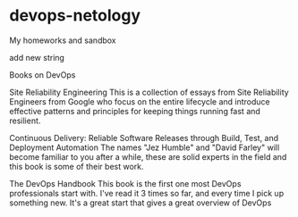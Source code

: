 # devops-netology
My homeworks and sandbox

add new string

Books on DevOps

Site Reliability Engineering
This is a collection of essays from Site Reliability Engineers from Google who focus on the entire lifecycle and introduce effective patterns and principles for keeping things running fast and resilient.


 Continuous Delivery: Reliable Software Releases through Build, Test, and Deployment Automation
The names "Jez Humble" and "David Farley" will become familiar to you after a while, these are solid experts in the field and this book is some of their best work.

The DevOps Handbook
This book is the first one most DevOps professionals start with. I've read it 3 times so far, and every time I pick up something new. It's a great start that gives a great overview of DevOps